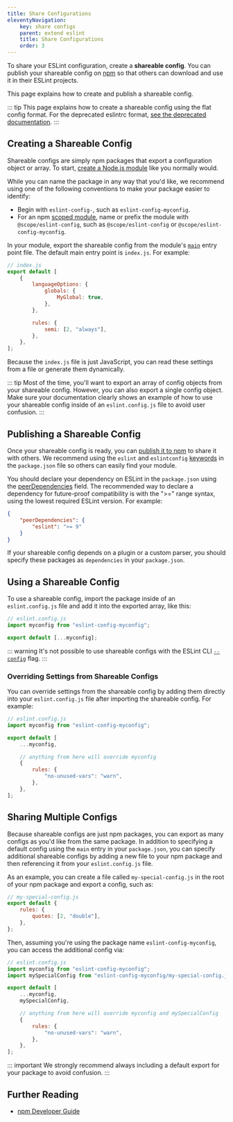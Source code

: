 ```yaml
---
title: Share Configurations
eleventyNavigation:
    key: share configs
    parent: extend eslint
    title: Share Configurations
    order: 3
---
```


To share your ESLint configuration, create a **shareable config**. You can publish your shareable config on [npm](https://www.npmjs.com/) so that others can download and use it in their ESLint projects.

This page explains how to create and publish a shareable config.

::: tip
This page explains how to create a shareable config using the flat config format. For the deprecated eslintrc format, [see the deprecated documentation](shareable-configs-deprecated).
:::

## Creating a Shareable Config

Shareable configs are simply npm packages that export a configuration object or array. To start, [create a Node.js module](https://docs.npmjs.com/getting-started/creating-node-modules) like you normally would.

While you can name the package in any way that you'd like, we recommend using one of the following conventions to make your package easier to identify:

- Begin with `eslint-config-`, such as `eslint-config-myconfig`.
- For an npm [scoped module](https://docs.npmjs.com/misc/scope), name or prefix the module with `@scope/eslint-config`, such as `@scope/eslint-config` or `@scope/eslint-config-myconfig`.

In your module, export the shareable config from the module's [`main`](https://docs.npmjs.com/cli/v9/configuring-npm/package-json#main) entry point file. The default main entry point is `index.js`. For example:

```js
// index.js
export default [
    {
        languageOptions: {
            globals: {
                MyGlobal: true,
            },
        },

        rules: {
            semi: [2, "always"],
        },
    },
];
```

Because the `index.js` file is just JavaScript, you can read these settings from a file or generate them dynamically.

::: tip
Most of the time, you'll want to export an array of config objects from your shareable config. However, you can also export a single config object. Make sure your documentation clearly shows an example of how to use your shareable config inside of an `eslint.config.js` file to avoid user confusion.
:::

## Publishing a Shareable Config

Once your shareable config is ready, you can [publish it to npm](https://docs.npmjs.com/getting-started/publishing-npm-packages) to share it with others. We recommend using the `eslint` and `eslintconfig` [keywords](https://docs.npmjs.com/cli/v9/configuring-npm/package-json#keywords) in the `package.json` file so others can easily find your module.

You should declare your dependency on ESLint in the `package.json` using the [peerDependencies](https://docs.npmjs.com/files/package.json#peerdependencies) field. The recommended way to declare a dependency for future-proof compatibility is with the ">=" range syntax, using the lowest required ESLint version. For example:

```json
{
    "peerDependencies": {
        "eslint": ">= 9"
    }
}
```

If your shareable config depends on a plugin or a custom parser, you should specify these packages as `dependencies` in your `package.json`.

## Using a Shareable Config

To use a shareable config, import the package inside of an `eslint.config.js` file and add it into the exported array, like this:

```js
// eslint.config.js
import myconfig from "eslint-config-myconfig";

export default [...myconfig];
```

::: warning
It's not possible to use shareable configs with the ESLint CLI [`--config`](../use/command-line-interface#-c---config) flag.
:::

### Overriding Settings from Shareable Configs

You can override settings from the shareable config by adding them directly into your `eslint.config.js` file after importing the shareable config. For example:

```js
// eslint.config.js
import myconfig from "eslint-config-myconfig";

export default [
    ...myconfig,

    // anything from here will override myconfig
    {
        rules: {
            "no-unused-vars": "warn",
        },
    },
];
```

## Sharing Multiple Configs

Because shareable configs are just npm packages, you can export as many configs as you'd like from the same package. In addition to specifying a default config using the `main` entry in your `package.json`, you can specify additional shareable configs by adding a new file to your npm package and then referencing it from your `eslint.config.js` file.

As an example, you can create a file called `my-special-config.js` in the root of your npm package and export a config, such as:

```js
// my-special-config.js
export default {
    rules: {
        quotes: [2, "double"],
    },
};
```

Then, assuming you're using the package name `eslint-config-myconfig`, you can access the additional config via:

```js
// eslint.config.js
import myconfig from "eslint-config-myconfig";
import mySpecialConfig from "eslint-config-myconfig/my-special-config.js";

export default [
    ...myconfig,
    mySpecialConfig,

    // anything from here will override myconfig and mySpecialConfig
    {
        rules: {
            "no-unused-vars": "warn",
        },
    },
];
```

::: important
We strongly recommend always including a default export for your package to avoid confusion.
:::

## Further Reading

- [npm Developer Guide](https://docs.npmjs.com/misc/developers)
